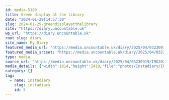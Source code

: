 ```yaml
---
id: media-5189
title: Green display at the library
date: "2024-01-29T14:57:30"
slug: 2024-01-29-greendisplayatthelibrary
site: "https://diary.uncountable.uk"
wp_url: "https://diary.uncountable.uk"
root_slug: diary
site_name: My Diary
featured_media_url: "https://media.uncountable.uk/diary/2025/04/03230919/IMG20240129145730.webp"
featured_media_srcset: "https://media.uncountable.uk/diary/2025/04/03230919/IMG20240129145730-225x300.webp 225w, https://media.uncountable.uk/diary/2025/04/03230919/IMG20240129145730-768x1024.webp 768w, https://media.uncountable.uk/diary/2025/04/03230919/IMG20240129145730-150x150.webp 150w, https://media.uncountable.uk/diary/2025/04/03230919/IMG20240129145730-480x640.webp 480w, https://media.uncountable.uk/diary/2025/04/03230919/IMG20240129145730.webp 1814w"
type: media
source_url: "https://media.uncountable.uk/diary/2025/04/03230919/IMG20240129145730.webp"
media_details: {"width":1814,"height":2419,"file":"photos/Instadiary/IMG20240129145730.webp","filesize":181196,"sizes":{"medium":{"file":"IMG20240129145730-225x300.webp","width":225,"height":300,"filesize":18338,"mime_type":"image/webp","source_url":"https://media.uncountable.uk/diary/2025/04/03230919/IMG20240129145730-225x300.webp"},"large":{"file":"IMG20240129145730-768x1024.webp","width":768,"height":1024,"filesize":117372,"mime_type":"image/webp","source_url":"https://media.uncountable.uk/diary/2025/04/03230919/IMG20240129145730-768x1024.webp"},"thumbnail":{"file":"IMG20240129145730-150x150.webp","width":150,"height":150,"filesize":7390,"mime_type":"image/webp","source_url":"https://media.uncountable.uk/diary/2025/04/03230919/IMG20240129145730-150x150.webp"},"mobwidth":{"file":"IMG20240129145730-480x640.webp","width":480,"height":640,"filesize":60624,"mime_type":"image/webp","source_url":"https://media.uncountable.uk/diary/2025/04/03230919/IMG20240129145730-480x640.webp"},"full":{"file":"IMG20240129145730.webp","width":1814,"height":2419,"mime_type":"image/webp","source_url":"https://media.uncountable.uk/diary/2025/04/03230919/IMG20240129145730.webp"}},"image_meta":{"aperture":"0","credit":"","camera":"","caption":"","created_timestamp":"0","copyright":"","focal_length":"0","iso":"0","shutter_speed":"0","title":"","orientation":"0","keywords":[]}}
category: []
tag:
  - name: instadiary
    slug: instadiary
    id: 5
---
```


